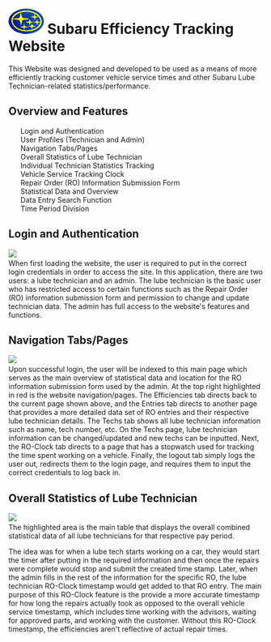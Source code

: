 
<h1>
  <img src="https://github.com/JackArmstrong937/SubaruTracking/blob/main/wwwroot/Includes/Images/SubaruLogo.jpg" width="70" height="50" style="border-radius:50%"/> Subaru Efficiency Tracking Website 
</h1> 
This Website was designed and developed to be used as a means of more efficiently tracking customer vehicle service times and other Subaru Lube Technician-related statistics/performance.

<h2>
  Overview and Features
</h2>
  <div>
    <ul style="list-style: none">
      <li>Login and Authentication</li>
      <li>User Profiles (Technician and Admin)</li>
      <li>Navigation Tabs/Pages</li>
      <li>Overall Statistics of Lube Technician</li>
      <li>Individual Technician Statistics Tracking</li>
      <li>Vehicle Service Tracking Clock</li>
      <li>Repair Order (RO) Information Submission Form</li>
      <li>Statistical Data and Overview</li>
      <li>Data Entry Search Function</li>
      <li>Time Period Division</li>
    </ul>
  </div>

  <h2>Login and Authentication</h2>
    <img src="https://github.com/JackArmstrong937/SubaruTracking/assets/101604941/1c3c1759-5b32-4781-b234-9f41edfee84a"/>
    <div>
      When first loading the website, the user is required to put in the correct login credentials in order to access the site. In this application, there are two users: a lube technician and an admin. The lube technician is the basic user who has restricted access to
      certain functions such as the Repair Order (RO) information submission form and permission to change and update technician data. The admin has full access to the website's features and functions.
    <div>

  <h2>Navigation Tabs/Pages</h2>
    <img src="https://github.com/JackArmstrong937/SubaruTracking/assets/101604941/6e9d91d9-60b0-4336-97d3-267d1e86891d"/>
    <div> 
      Upon successful login, the user will be indexed to this main page which serves as the main overview of statistical data and location for the RO information submission form used by the admin. At the top right highlighted in red is the website navigation/pages.
      The Efficiencies tab directs back to the current page shown above, and the Entries tab directs to another page that provides a more detailed data set of RO entries and their respective lube technician details. The Techs tab shows all lube technician information such as name, tech 
      number, etc.
      On the Techs page, lube technician information can be changed/updated and new techs can be inputted. Next, the RO-Clock tab directs to a page that has a stopwatch used for tracking the time spent working on a vehicle. Finally, the logout tab simply logs the user out, redirects them 
      to the login page, and requires them to input the correct credentials to log back in.
    <div>

  <h2>Overall Statistics of Lube Technician</h2>
    <img src="https://github.com/JackArmstrong937/SubaruTracking/assets/101604941/c991c80b-2456-4692-98c4-43ebebea8bf8"/>
    <div>
      The highlighted area is the main table that displays the overall combined statistical data of all lube technicians for that respective pay period.
    </div>


  The idea was for when a lube tech starts working on
      a car, they would start the timer after putting in the required information and then once the repairs were complete would stop and submit the created time stamp. Later, when the admin fills in the rest of the information for the specific RO, the lube technician RO-Clock
      timestamp would get added to that RO entry. The main purpose of this RO-Clock feature is the provide a more accurate timestamp for how long the repairs actually took as opposed to the overall vehicle service timestamp, which includes time working with the advisors, waiting for 
      approved parts, and working with the customer. Without this RO-Clock timestamp, the efficiencies aren't reflective of actual repair times. 
  
  

 
